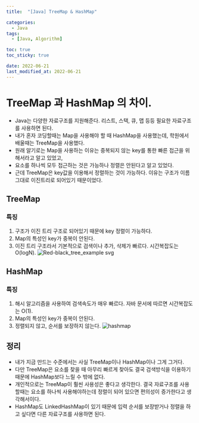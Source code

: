 ```yaml
---
title:  "[Java] TreeMap & HashMap" 

categories:
  - Java
tags:
  - [Java, Algorithm]

toc: true
toc_sticky: true

date: 2022-06-21
last_modified_at: 2022-06-21
---
```




# TreeMap 과 HashMap 의 차이.
- Java는 다양한 자료구조를 지원해준다. 리스트, 스택, 큐, 맵 등등 필요한 자료구조를 사용하면 된다.
- 내가 혼자 코딩할때는 Map을 사용해야 할 때 HashMap을 사용했는데, 학원에서 배울때는 TreeMap을 사용했다.
- 원래 알기로는 Map을 사용하는 이유는 중복되지 않는 key를 통한 빠른 접근을 위해서라고 알고 있었고, 
- 요소를 하나씩 모두 접근하는 것은 가능하나 정렬은 안된다고 알고 있었다.
- 근데 TreeMap은 key값을 이용해서 정렬하는 것이 가능하다. 이유는 구조가 이름 그대로 이진트리로 되어있기 때문이었다.

## TreeMap
### 특징
1. 구조가 이진 트리 구조로 되어있기 때문에 key 정렬이 가능하다.
2. Map의 특성인 key가 중복이 안된다.
3. 이진 트리 구조라서 기본적으로 검색이나 추가, 삭제가 빠르다. 시간복잡도는 O(logN).
![Red-black_tree_example svg](https://user-images.githubusercontent.com/25880465/174699793-3200bc27-5031-4cec-b8fe-c694533458be.png)




## HashMap
### 특징
1. 해시 알고리즘을 사용하여 검색속도가 매우 빠르다. 자바 문서에 따르면 시간복잡도는 O(1).
2. Map의 특성인 key가 중복이 안된다.
3. 정렬되지 않고, 순서를 보장하지 않는다.
![hashmap](https://user-images.githubusercontent.com/25880465/174699595-d619f362-7db4-4d67-9131-4c1769a84dd5.png)



## 정리
- 내가 지금 만드는 수준에서는 사실 TreeMap이나 HashMap이나 그게 그거다.
- 다만 TreeMap은 요소를 찾을 때 아무리 빠르게 찾아도 결국 검색방식을 이용하기 때문에 HashMap보다 느릴 수 밖에 없다.
- 개인적으로는 TreeMap이 훨씬 사용성은 좋다고 생각한다. 결국 자료구조를 사용할때는 요소를 하나씩 사용해야하는데 정렬이 되어 있으면 편의성이 증가한다고 생각해서이다.
- HashMap도 LinkedHashMap이 있기 때문에 입력 순서를 보장받거나 정렬을 하고 싶다면 다른 자료구조를 사용하면 된다.


<br>



<!-- [맨 위](#){: .btn .btn--primary }{: .align-right} 스크롤시 자동으로 up to 화살표가 나오므로 삭제 -->
